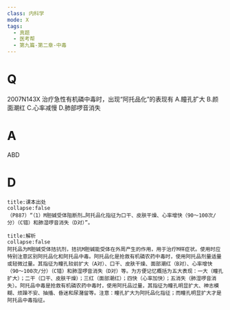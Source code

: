 ```yaml
---
class: 内科学
mode: X
tags:
  - 真题
  - 医考帮
  - 第九篇-第二章-中毒
---
```


# Q
2007N143X 治疗急性有机磷中毒时，出现“阿托品化”的表现有
A.瞳孔扩大
B.颜面潮红
C.心率减慢
D.肺部啰音消失

# A
ABD
# D
```ad-note
title:课本出处
collapse:false
（P887）“（1）M胆碱受体阻断剂…阿托品化指征为口干、皮肤干燥、心率增快（90～100次/分）（C错）和肺湿啰音消失（D对）”。
```

```ad-summary
title:解析
collapse:false
阿托品为M胆碱受体拮抗剂，拮抗M胆碱能受体在外周产生的作用，用于治疗M样症状。使用时应特别注意区别阿托品化和阿托品中毒。阿托品化是抢救有机磷农药中毒时，使用阿托品剂量适量或轻微过量。其指征为瞳孔较前扩大（A对）、口干、皮肤干燥、面部潮红（B对）、心率增快（90～100次/分）（C错）和肺湿啰音消失（D对）等。为方便记忆概括为五大表现：一大（瞳孔扩大）；二干（口干、皮肤干燥）；三红（面部潮红）；四快（心率加快）；五消失（肺湿啰音消失）。阿托品中毒是抢救有机磷农药中毒时，使用阿托品过量，其指征为瞳孔明显扩大、神志模糊、烦躁不安、抽搐、昏迷和尿潴留等。注意：瞳孔扩大为阿托品化指征；而瞳孔明显扩大才是阿托品中毒指征。
```

